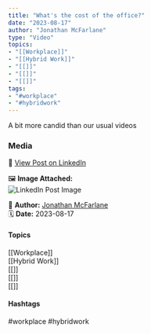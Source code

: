 ```yaml
---
title: "What's the cost of the office?"  
date: "2023-08-17"  
author: "Jonathan McFarlane"  
type: "Video"  
topics:  
- "[[Workplace]]"  
- "[[Hybrid Work]]"  
- "[[]]"  
- "[[]]"  
- "[[]]"  
tags:  
- "#workplace"  
- "#hybridwork"   
---
```

A bit more candid than our usual videos

### Media

🔗 [View Post on LinkedIn](https://www.linkedin.com/feed/update/urn:li:activity:7097766340916105216)  
  
🖼 **Image Attached:**  
![LinkedIn Post Image](https://media.licdn.com/dms/image/v2/D5605AQGdXHDsFAlyuQ/feedshare-thumbnail_720_1280/feedshare-thumbnail_720_1280/0/1692236865279?e=1742263200&v=beta&t=VS5GZwhpBC6D1hwgse8XIOVijWL1yfZesZxXLpHZ76w)  
  
👤 **Author:** [Jonathan McFarlane](https://www.linkedin.com/in/jonathanmcfarlane/)  
🗓️ **Date:** 2023-08-17

#### Topics

[[Workplace]]  
[[Hybrid Work]]  
[[]]  
[[]]  
[[]]

#### Hashtags

#workplace #hybridwork 